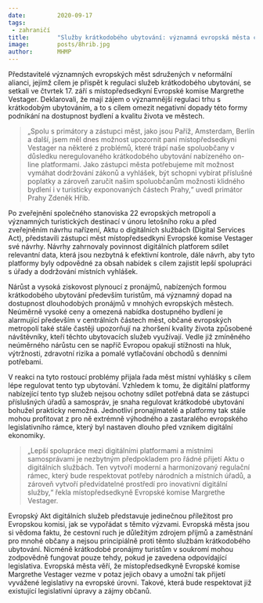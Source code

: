 ```yaml
---
date:         2020-09-17
tags:         
 - zahraničí
title:        "Služby krátkodobého ubytování: významná evropská města chtějí spolupracovat s EU"
image: 	      posts/8hrib.jpg
author:       MHMP
---
```


Představitelé významných evropských měst sdružených v neformální alianci, jejímž cílem je přispět k regulaci služeb krátkodobého ubytování, se setkali ve čtvrtek 17. září s místopředsedkyní Evropské komise Margrethe Vestager. Deklarovali, že mají zájem o významnější regulaci trhu s krátkodobým ubytováním, a to s cílem omezit negativní dopady této formy podnikání na dostupnost bydlení a kvalitu života ve městech. 

> „Spolu s primátory a zástupci měst, jako jsou Paříž, Amsterdam, Berlín a další, jsem měl dnes možnost upozornit paní místopředsedkyni Vestager na některé z problémů, které trápí naše spoluobčany v důsledku neregulovaného krátkodobého ubytování nabízeného on-line platformami. Jako zástupci města potřebujeme mít možnost vymáhat dodržování zákonů a vyhlášek, být schopni vybírat příslušné poplatky a zároveň zaručit našim spoluobčanům možnosti klidného bydlení i v turisticky exponovaných částech Prahy,“ uvedl primátor Prahy Zdeněk Hřib.

Po zveřejnění společného stanoviska 22 evropských metropolí a významných turistických destinací v únoru letošního roku a před zveřejněním návrhu nařízení, Aktu o digitálních službách (Digital Services Act), představili zástupci měst místopředsedkyni Evropské komise Vestager své návrhy. Návrhy zahrnovaly povinnost digitálních platforem sdílet relevantní data, která jsou nezbytná k efektivní kontrole, dále návrh, aby tyto platformy byly odpovědné za obsah nabídek s cílem zajistit lepší spolupráci s úřady a dodržování místních vyhlášek.

Nárůst a vysoká ziskovost plynoucí z pronájmů, nabízených formou krátkodobého ubytování především turistům, má významný dopad na dostupnost dlouhodobých pronájmů v mnohých evropských městech. Neúměrně vysoké ceny a omezená nabídka dostupného bydlení je alarmující především v centrálních částech měst, občané evropských metropolí také stále častěji upozorňují na zhoršení kvality života způsobené návštěvníky, kteří těchto ubytovacích služeb využívají. Vedle již zmíněného neúměrného nárůstu cen se napříč Evropou opakují stížnosti na hluk, výtržnosti, zdravotní rizika a pomalé vytlačování obchodů s denními potřebami.

V reakci na tyto rostoucí problémy přijala řada měst místní vyhlášky s cílem lépe regulovat tento typ ubytování. Vzhledem k tomu, že digitální platformy nabízející tento typ služeb nejsou ochotny sdílet potřebná data se zástupci příslušných úřadů a samospráv, je snaha regulovat krátkodobé ubytování bohužel prakticky nemožná. Jednotliví pronajímatelé a platformy tak stále mohou profitovat z pro ně extrémně výhodného a zastaralého evropského legislativního rámce, který byl nastaven dlouho před vznikem digitální ekonomiky.

> „Lepší spolupráce mezi digitálními platformami a místními samosprávami je nezbytným předpokladem pro řádné přijetí Aktu o digitálních službách. Ten vytvoří moderní a harmonizovaný regulační rámec, který bude respektovat potřeby národních a místních úřadů, a zároveň vytvoří předvídatelné prostředí pro inovativní digitální služby,“  řekla místopředsedkyně Evropské komise Margrethe Vestager.

Evropský Akt digitálních služeb představuje jedinečnou příležitost pro Evropskou komisi, jak se vypořádat s těmito výzvami. Evropská města jsou si vědoma faktu, že cestovní ruch je důležitým zdrojem příjmů a zaměstnání pro mnohé občany a nejsou principiálně proti těmto službám krátkodobého ubytování. Nicméně krátkodobé pronájmy turistům v soukromí mohou zodpovědně fungovat pouze tehdy, pokud je zavedena odpovídající legislativa. Evropská města věří, že místopředsedkyně Evropské komise Margrethe Vestager vezme v potaz jejich obavy a umožní tak přijetí vyvážené legislativy na evropské úrovni. Takové, která bude respektovat již existující legislativní úpravy a zájmy občanů.
